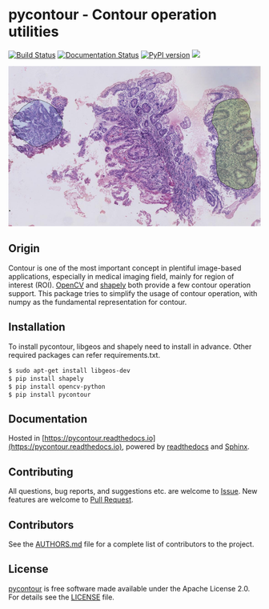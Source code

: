 # **pycontour - Contour operation utilities**
[![Build Status](https://travis-ci.org/PingjunChen/pycontour.svg?branch=master)](https://travis-ci.org/PingjunChen/pycontour)
[![Documentation Status](https://readthedocs.org/projects/pycontour/badge/?version=latest)](https://pycontour.readthedocs.io/en/latest/?badge=latest)
[![PyPI version](https://badge.fury.io/py/pycontour.svg)](https://badge.fury.io/py/pycontour)
![](https://img.shields.io/github/license/PingjunChen/pycontour.svg)


<img src="./docs/media/wsi-mucosa-tissue.png" width="800" height="320" alt="Banner">


## Origin
Contour is one of the most important concept in plentiful image-based applications, especially in medical imaging field, mainly for region of interest (ROI). [OpenCV](http://opencv-python-tutroals.readthedocs.io/en/latest/py_tutorials/py_tutorials.html) and [shapely](http://shapely.readthedocs.io/en/stable/manual.html) both provide a few contour operation support. This package tries to simplify the usage of contour operation, with numpy as the fundamental representation for contour.


## Installation
To install pycontour, libgeos and shapely need to install in advance. Other required packages can refer requirements.txt.
```
$ sudo apt-get install libgeos-dev
$ pip install shapely
$ pip install opencv-python
$ pip install pycontour
```

## Documentation
Hosted in [https://pycontour.readthedocs.io](https://pycontour.readthedocs.io), powered by [readthedocs](https://readthedocs.org) and
[Sphinx](http://www.sphinx-doc.org).

## Contributing
All questions, bug reports, and suggestions etc. are welcome to [Issue](https://github.com/PingjunChen/pycontour/issues). New features are welcome to [Pull Request](https://github.com/PingjunChen/pycontour/pulls).

## Contributors
See the [AUTHORS.md](AUTHORS.md) file for a complete list of contributors to the project.

## License
[pycontour](https://github.com/PingjunChen/pycontour) is free software made available under the Apache License 2.0. For details see the [LICENSE](LICENSE) file.
